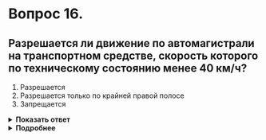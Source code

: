 # Вопрос 16.

## Разрешается ли движение по автомагистрали на транспортном средстве, скорость которого по техническому состоянию менее 40 км/ч?

1. Разрешается
2. Разрешается только по крайней правой полосе
3. Запрещается

<details>
<summary><b>Показать ответ</b></summary>
Правильный ответ: 3
</details>
<details>
<summary><b>Подробнее</b></summary>
На автомагистралях запрещается движение транспортных средств, скорость которых по технической характеристике или их состоянию менее 40 км/ч.
(Пункт 16.1 ПДД)
</details>